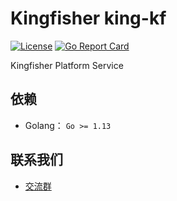 # Kingfisher king-kf
[![License](https://img.shields.io/badge/license-Apache%202-4EB1BA.svg)](https://www.apache.org/licenses/LICENSE-2.0.html)
[![Go Report Card](https://goreportcard.com/badge/github.com/duiniwukenaihe/king-kf)](https://goreportcard.com/report/github.com/duiniwukenaihe/king-kf)

Kingfisher Platform Service

## 依赖

- Golang： `Go >= 1.13`

## 联系我们
- [交流群](https://github.com/duiniwukenaihe/community/blob/master/contact_us/README.md)